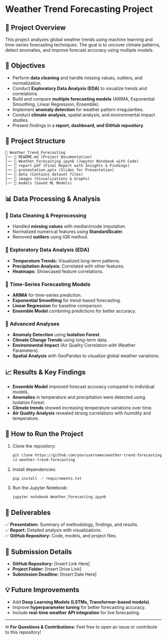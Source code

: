 # Weather Trend Forecasting Project

## 📌 **Project Overview**
This project analyzes global weather trends using machine learning and time-series forecasting techniques. The goal is to uncover climate patterns, detect anomalies, and improve forecast accuracy using multiple models.

## 🎯 **Objectives**
- Perform **data cleaning** and handle missing values, outliers, and normalization.
- Conduct **Exploratory Data Analysis (EDA)** to visualize trends and correlations.
- Build and compare **multiple forecasting models** (ARIMA, Exponential Smoothing, Linear Regression, Ensemble).
- Implement **anomaly detection** for weather pattern irregularities.
- Conduct **climate analysis**, spatial analysis, and environmental impact studies.
- Present findings in a **report, dashboard, and GitHub repository**.

## 📂 **Project Structure**
```
📁 Weather_Trend_Forecasting
│── 📄 README.md (Project Documentation)
│── 📄 Weather_Forecasting.ipynb (Jupyter Notebook with Code)
│── 📄 report.pdf (Final Report with Insights & Findings)
│── 📄 presentation.pptx (Slides for Presentation)
│── 📁 data (Contains dataset files)
│── 📁 images (Visualizations & Graphs)
│── 📁 models (Saved ML Models)
```

## 📊 **Data Processing & Analysis**
### 🔹 **Data Cleaning & Preprocessing**
- Handled **missing values** with median/mode imputation.
- Normalized numerical features using **StandardScaler**.
- Removed **outliers** using IQR method.

### 🔹 **Exploratory Data Analysis (EDA)**
- **Temperature Trends:** Visualized long-term patterns.
- **Precipitation Analysis:** Correlated with other features.
- **Heatmaps:** Showcased feature correlations.

### 🔹 **Time-Series Forecasting Models**
- **ARIMA** for time-series prediction.
- **Exponential Smoothing** for trend-based forecasting.
- **Linear Regression** for baseline comparison.
- **Ensemble Model** combining predictions for better accuracy.

### 🔹 **Advanced Analyses**
- **Anomaly Detection** using **Isolation Forest**.
- **Climate Change Trends** using long-term data.
- **Environmental Impact** (Air Quality Correlation with Weather Parameters).
- **Spatial Analysis** with GeoPandas to visualize global weather variations.

## 📈 **Results & Key Findings**
- **Ensemble Model** improved forecast accuracy compared to individual models.
- **Anomalies** in temperature and precipitation were detected using Isolation Forest.
- **Climate trends** showed increasing temperature variations over time.
- **Air Quality Analysis** revealed strong correlations with humidity and temperature.

## 🚀 **How to Run the Project**
1. Clone the repository:
   ```bash
   git clone https://github.com/yourusername/weather-trend-forecasting.git
   cd weather-trend-forecasting
   ```
2. Install dependencies:
   ```bash
   pip install -r requirements.txt
   ```
3. Run the Jupyter Notebook:
   ```bash
   jupyter notebook Weather_Forecasting.ipynb
   ```

## 📜 **Deliverables**
✅ **Presentation:** Summary of methodology, findings, and results.  
✅ **Report:** Detailed analysis with visualizations.  
✅ **GitHub Repository:** Code, models, and project files.  

## 🔗 **Submission Details**
- **GitHub Repository:** [Insert Link Here]
- **Project Folder:** [Insert Drive Link]
- **Submission Deadline:** [Insert Date Here]

## 💡 **Future Improvements**
- Add **Deep Learning Models (LSTMs, Transformer-based models)**.
- Improve **hyperparameter tuning** for better forecasting accuracy.
- Include **real-time weather API integration** for live forecasting.

---
✉ **For Questions & Contributions:** Feel free to open an issue or contribute to this repository!

